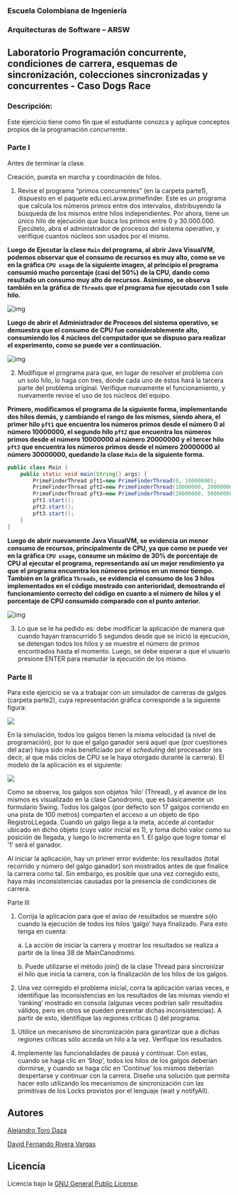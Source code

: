 
### Escuela Colombiana de Ingeniería

### Arquitecturas de Software – ARSW
## Laboratorio Programación concurrente, condiciones de carrera, esquemas de sincronización, colecciones sincronizadas y concurrentes - Caso Dogs Race

### Descripción:
Este ejercicio tiene como fin que el estudiante conozca y aplique conceptos propios de la programación concurrente.

### Parte I 
Antes de terminar la clase.

Creación, puesta en marcha y coordinación de hilos.

1. Revise el programa “primos concurrentes” (en la carpeta parte1), dispuesto en el paquete edu.eci.arsw.primefinder. Este es un programa que calcula los números primos entre dos intervalos, distribuyendo la búsqueda de los mismos entre hilos independientes. Por ahora, tiene un único hilo de ejecución que busca los primos entre 0 y 30.000.000. Ejecútelo, abra el administrador de procesos del sistema operativo, y verifique cuantos núcleos son usados por el mismo.

**Luego de Ejecutar la clase ```Main``` del programa, al abrir Java VisualVM, podemos observar que el consumo de recursos es muy alto, como se ve en la gráfica ```CPU usage``` de la siguiente imagen, al principio el programa consumió mucho porcentaje (casi del 50%) de la CPU, dando como resultado un consumo muy alto de recursos. Asimismo, se observa también en la gráfica de ```Threads``` que el programa fue ejecutado con 1 solo hilo.**

![img](https://github.com/Skullzo/ARSW-Lab2/blob/main/img/media/Parte1.1VisualVM.PNG)

**Luego de abrir el Administrador de Procesos del sistema operativo, se demuestra que el consumo de CPU fue considerablemente alto, consumiendo los 4 núcleos del computador que se dispuso para realizar el experimento, como se puede ver a continuación.**

![img](https://github.com/Skullzo/ARSW-Lab2/blob/main/img/media/NumeroNucleos.jpeg)

2. Modifique el programa para que, en lugar de resolver el problema con un solo hilo, lo haga con tres, donde cada uno de éstos hará la tarcera parte del problema original. Verifique nuevamente el funcionamiento, y nuevamente revise el uso de los núcleos del equipo.

**Primero, modificamos el programa de la siguiente forma, implementando dos hilos demás, y cambiando el rango de los mismos, siendo ahora, el primer hilo ```pft1``` que encuentra los números primos desde el número 0 al número 10000000, el segundo hilo ```pft2``` que encuentra los números primos desde el número 10000000 al número 20000000 y el tercer hilo ```pft3``` que encuentra los números primos desde el número 20000000 al número 30000000, quedando la clase ```Main``` de la siguiente forma.**

```java
public class Main {
	public static void main(String[] args) {
		PrimeFinderThread pft1=new PrimeFinderThread(0, 10000000);
		PrimeFinderThread pft2=new PrimeFinderThread(10000000, 20000000);
		PrimeFinderThread pft3=new PrimeFinderThread(20000000, 30000000);
		pft1.start();
		pft2.start();
		pft3.start();
	}
}
```

**Luego de abrir nuevamente Java VisualVM, se evidencia un menor consumo de recursos, principalmente de CPU, ya que como se puede ver en la gráfica ```CPU usage```, consume un máximo de 30% de porcentaje de CPU al ejecutar el programa, representando así un mejor rendimiento ya que el programa encuentra los números primos en un menor tiempo. También en la gráfica ```Threads```, se evidencia el consumo de los 3 hilos implementados en el código mostrado con anterioridad, demostrando el funcionamiento correcto del código en cuanto a el número de hilos y el porcentaje de CPU consumido comparado con el punto anterior.**

![img](https://github.com/Skullzo/ARSW-Lab2/blob/main/img/media/Parte1.2VisualVM.PNG)

3. Lo que se le ha pedido es: debe modificar la aplicación de manera que cuando hayan transcurrido 5 segundos desde que se inició la ejecución, se detengan todos los hilos y se muestre el número de primos encontrados hasta el momento. Luego, se debe esperar a que el usuario presione ENTER para reanudar la ejecución de los mismo.



### Parte II 


Para este ejercicio se va a trabajar con un simulador de carreras de galgos (carpeta parte2), cuya representación gráfica corresponde a la siguiente figura:

![](./img/media/image1.png)

En la simulación, todos los galgos tienen la misma velocidad (a nivel de programación), por lo que el galgo ganador será aquel que (por cuestiones del azar) haya sido más beneficiado por el *scheduling* del
procesador (es decir, al que más ciclos de CPU se le haya otorgado durante la carrera). El modelo de la aplicación es el siguiente:

![](./img/media/image2.png)

Como se observa, los galgos son objetos ‘hilo’ (Thread), y el avance de los mismos es visualizado en la clase Canodromo, que es básicamente un formulario Swing. Todos los galgos (por defecto son 17 galgos corriendo en una pista de 100 metros) comparten el acceso a un objeto de tipo
RegistroLLegada. Cuando un galgo llega a la meta, accede al contador ubicado en dicho objeto (cuyo valor inicial es 1), y toma dicho valor como su posición de llegada, y luego lo incrementa en 1. El galgo que
logre tomar el ‘1’ será el ganador.

Al iniciar la aplicación, hay un primer error evidente: los resultados (total recorrido y número del galgo ganador) son mostrados antes de que finalice la carrera como tal. Sin embargo, es posible que una vez corregido esto, haya más inconsistencias causadas por la presencia de condiciones de carrera.

Parte III

1.  Corrija la aplicación para que el aviso de resultados se muestre
    sólo cuando la ejecución de todos los hilos ‘galgo’ haya finalizado.
    Para esto tenga en cuenta:

    a.  La acción de iniciar la carrera y mostrar los resultados se realiza a partir de la línea 38 de MainCanodromo.

    b.  Puede utilizarse el método join() de la clase Thread para sincronizar el hilo que inicia la carrera, con la finalización de los hilos de los galgos.

2.  Una vez corregido el problema inicial, corra la aplicación varias
    veces, e identifique las inconsistencias en los resultados de las
    mismas viendo el ‘ranking’ mostrado en consola (algunas veces
    podrían salir resultados válidos, pero en otros se pueden presentar
    dichas inconsistencias). A partir de esto, identifique las regiones
    críticas () del programa.

3.  Utilice un mecanismo de sincronización para garantizar que a dichas
    regiones críticas sólo acceda un hilo a la vez. Verifique los
    resultados.

4.  Implemente las funcionalidades de pausa y continuar. Con estas,
    cuando se haga clic en ‘Stop’, todos los hilos de los galgos
    deberían dormirse, y cuando se haga clic en ‘Continue’ los mismos
    deberían despertarse y continuar con la carrera. Diseñe una solución que permita hacer esto utilizando los mecanismos de sincronización con las primitivas de los Locks provistos por el lenguaje (wait y notifyAll).

## Autores
[Alejandro Toro Daza](https://github.com/Skullzo)

[David Fernando Rivera Vargas](https://github.com/DavidRiveraRvD)
## Licencia
Licencia bajo la [GNU General Public License](https://github.com/Skullzo/ARSW-Lab2/blob/main/LICENSE).
